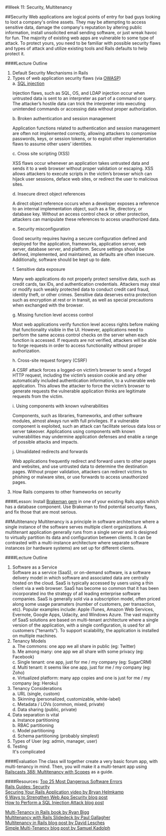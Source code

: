 #Week 11: Security, Multitenancy


##Security
Web applications are logical points of entry for bad guys looking to loot a company's online assets. They may be attempting to access sensitive data, damage the company's reputation by altering public information, install unsolicited email sending software, or just wreak havoc for fun. The majority of existing web apps are vulnerable to some type of attack. To protect yours, you need to be familiar with possible security flaws and types of attack and utilize existing tools and Rails defaults to help protect it.


####Lecture Outline
1. Default Security Mechanisms in Rails
2. Types of web application security flaws (via [OWASP](https://www.owasp.org/index.php/Category:OWASP_Top_Ten_Project))<br>
	a. [SQL injection](http://rails-sqli.org/)<br>
		<p>Injection flaws, such as SQL, OS, and LDAP injection occur when untrusted data is sent to an interpreter as part of a command or query. The attacker’s hostile data can trick the interpreter into executing unintended commands or accessing data without proper authorization.</p>
	b. Broken authentication and session management<br>
		<p>Application functions related to authentication and session management are often not implemented correctly, allowing attackers to compromise passwords, keys, or session tokens, or to exploit other implementation flaws to assume other users’ identities.</p>
	c. Cross site scripting (XSS)<br>
		<p>XSS flaws occur whenever an application takes untrusted data and sends it to a web browser without proper validation or escaping. XSS allows attackers to execute scripts in the victim’s browser which can hijack user sessions, deface web sites, or redirect the user to malicious sites.</p>
	d. Insecure direct object references<br>
		<p>A direct object reference occurs when a developer exposes a reference to an internal implementation object, such as a file, directory, or database key. Without an access control check or other protection, attackers can manipulate these references to access unauthorized data.</p>
	e. Security misconfiguration<br>
		<p>Good security requires having a secure configuration defined and deployed for the application, frameworks, application server, web server, database server, and platform. Secure settings should be defined, implemented, and maintained, as defaults are often insecure. Additionally, software should be kept up to date.</p>
	f. Sensitive data exposure<br>
		<p>Many web applications do not properly protect sensitive data, such as credit cards, tax IDs, and authentication credentials. Attackers may steal or modify such weakly protected data to conduct credit card fraud, identity theft, or other crimes. Sensitive data deserves extra protection such as encryption at rest or in transit, as well as special precautions when exchanged with the browser.</p>
	g. Missing function level access control<br>
		<p>Most web applications verify function level access rights before making that functionality visible in the UI. However, applications need to perform the same access control checks on the server when each function is accessed. If requests are not verified, attackers will be able to forge requests in order to access functionality without proper authorization.</p>
	h. Cross-site request forgery (CSRF)<br>
		<p>A CSRF attack forces a logged-on victim’s browser to send a forged HTTP request, including the victim’s session cookie and any other automatically included authentication information, to a vulnerable web application. This allows the attacker to force the victim’s browser to generate requests the vulnerable application thinks are legitimate requests from the victim.</p>
	i. Using components with known vulnerabilities<br>
		<p>Components, such as libraries, frameworks, and other software modules, almost always run with full privileges. If a vulnerable component is exploited, such an attack can facilitate serious data loss or server takeover. Applications using components with known vulnerabilities may undermine application defenses and enable a range of possible attacks and impacts.</p>
	j. Unvalidated redirects and forwards<br>
		<p>Web applications frequently redirect and forward users to other pages and websites, and use untrusted data to determine the destination pages. Without proper validation, attackers can redirect victims to phishing or malware sites, or use forwards to access unauthorized pages.</p>
3. How Rails compares to other frameworks on security


####Lesson:
Install [Brakeman gem](https://github.com/presidentbeef/brakeman) in one of your existing Rails apps which has a database component. Use Brakeman to find potential security flaws, and fix those that are most serious.


##Multitenancy
Multitenancy is a principle in software architecture where a single instance of the software serves multiple client organizations. A multitenant application generally runs from a single server and is designed to virtually partition its data and configuration between clients. It can be contrasted with a multi-instance architecture where separate software instances (or hardware systems) are set up for different clients.


####Lecture Outline
1. Software as a Service<br>
	Software as a service (SaaS), or on-demand software, is a software delivery model in which software and associated data are centrally hosted on the cloud. SaaS is typically accessed by users using a thin client via a web browser. SaaS has become so common that it has been incorporated ino the strategy of all leading enterprise software companies. SaaS is generally sold via a subscription model, often priced along some usage paramaters (number of customers, per transaction, etc). Popular examples include: Apple iTunes, Amazon Web Services, Evernote, Google Apps, Udacity, and Windows Azure. The vast majority of SaaS solutions are based on multi-tenant architecture where a single version of the application, with a single configuration, is used for all customers ("tenants"). To support scalability, the application is installed on multiple machines.
2. Tenancy Models<br>
	a. The commons: one app we all share in public (eg: Twitter)<br>
	b. Me among many: one app we all share with some privacy (eg: Facebook)<br>
	c. Single tenant: one app, just for me / my company (eg: SugarCRM)<br>
	d. Multi tenant: it seems like one app, just for me / my company (eg: Zoho)<br>
	e. Virtualized platform: many app copies and one is just for me / my company (eg: Heroku)<br>
3. Tenancy Considerations<br>
	a. URL (single, custom)<br>
	b. Skinning (personalized, customizable, white-label)<br>
	c. Metadata / LOVs (common, mixed, private)<br>
	d. Data sharing (public, private)<br>
4. Data separation is vital<br>
	a. Instance partitioning<br>
	b. RBAC partitioning<br>
	c. Model partitioning<br>
	d. Schema partitioning (probably simplest) <br>
5. Types of User (eg: admin, manager, user)
8. Testing<br>
	It's complicated



####Evaluation
The class will together create a very basic forum app, with multi-tenancy in mind. Then, you will make it a multi-tenant app using [Railscasts 388: Multitenancy with Scopes](http://railscasts.com/episodes/388-multitenancy-with-scopes) as a guide.


####Resources:
[Top 25 Most Dangerous Software Errors](http://www.sans.org/top25-software-errors/)<br>
[Rails Guides: Security](http://guides.rubyonrails.org/security.html)<br>
[Securing Your Rails Application video by Bryan Helmkamp](http://vimeo.com/user10782831/review/63766689/c9d79accd1)<br>
[6 Ways to Strengthen Web App Security blog post](http://www.informationweek.com/security/application-security/6-ways-to-strengthen-web-app-security/240006962)<br>
[How to Perform a SQL Injection Attack blog post](http://www.lokisec.com/?p=308)<br>

[Multi-Tenancy in Rails book by Ryan Bigg](https://leanpub.com/multi-tenancy-rails)<br>
[Multitenancy with Rails Slidedeck by Paul Gallagher](http://www.slideshare.net/tardate/multitenancy-with-rails)<br>
[Multitenancy in Rails blog post by David Lesches](http://davidlesches.com/blog/multitenancy-in-rails)<br>
[Simple Multi-Tenancy blog post by Samuel Kadolph](http://samuel.kadolph.com/2010/12/simple-rails-multi-tenancy/)<br>

